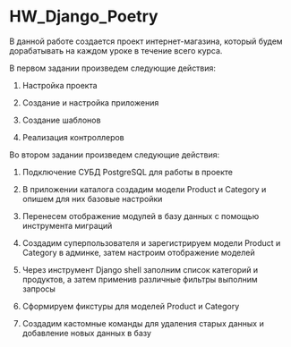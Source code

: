 # HW_Django_Poetry

В данной работе создается проект интернет-магазина, который будем дорабатывать на каждом уроке в течение всего курса.

В первом задании произведем следующие действия:

1. Настройка проекта

2. Создание и настройка приложения

3. Создание шаблонов

4. Реализация контроллеров

Во втором задании произведем следующие действия:

1. Подключение СУБД PostgreSQL для работы в проекте

2. В приложении каталога создадим модели Product и Category и опишем для них базовые настройки

3. Перенесем отображение модулей в базу данных с помощью инструмента миграций

4. Создадим суперпользователя и зарегистрируем модели Product и Category в админке, затем настроим отображение моделей

5. Через инструмент Django shell заполним список категорий и продуктов, а затем применив различные фильтры выполним запросы

6. Сформируем фикстуры для моделей Product и Category

7. Создадим кастомные команды для удаления старых данных и добавление новых данных в базу
